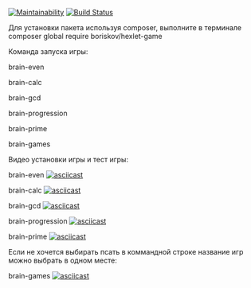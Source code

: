 [![Maintainability](https://api.codeclimate.com/v1/badges/131a0b4a3b14bc576eec/maintainability)](https://codeclimate.com/github/BorisKovFG/php-project-lvl1/maintainability)
[![Build Status](https://travis-ci.com/BorisKovFG/php-project-lvl1.svg?branch=master)](https://travis-ci.com/BorisKovFG/php-project-lvl1)

Для установки пакета используя composer, выполните в терминале composer global require boriskov/hexlet-game

Команда запуска игры:

brain-even

brain-calc

brain-gcd

brain-progression

brain-prime

brain-games 

Видео установки игры и тест игры:

brain-even
[![asciicast](https://asciinema.org/a/4hIwTvoPFpBN8O0XZtzxml5oG.svg)](https://asciinema.org/a/4hIwTvoPFpBN8O0XZtzxml5oG)

brain-calc
[![asciicast](https://asciinema.org/a/334717.svg)](https://asciinema.org/a/334717)

brain-gcd
[![asciicast](https://asciinema.org/a/334718.svg)](https://asciinema.org/a/334718)

brain-progression
[![asciicast](https://asciinema.org/a/334719.svg)](https://asciinema.org/a/334719)

brain-prime
[![asciicast](https://asciinema.org/a/334720.svg)](https://asciinema.org/a/334720)

Если не хочется выбирать псать в коммандной строке название игр можно выбрать в одном месте:

brain-games 
[![asciicast](https://asciinema.org/a/334721.svg)](https://asciinema.org/a/334721)
